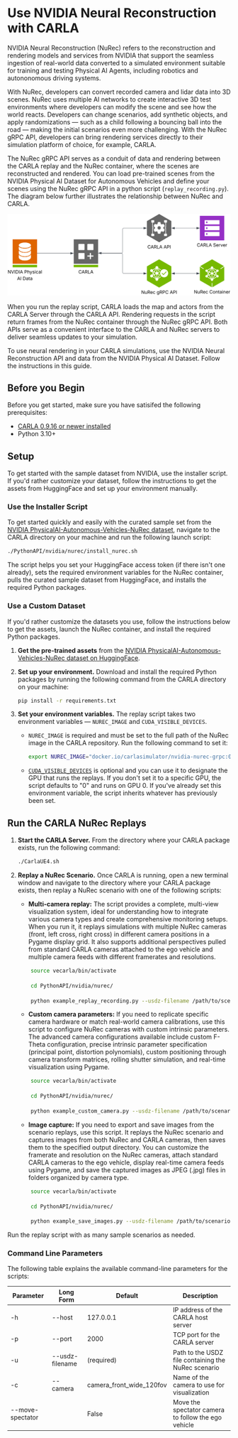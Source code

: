 
# Use NVIDIA Neural Reconstruction with CARLA

NVIDIA Neural Reconstruction (NuRec) refers to the reconstruction and rendering models and services from NVIDIA that support the seamless ingestion of real-world
data converted to a simulated environment suitable for training and testing Physical AI Agents, including robotics and autononomous driving systems.

With NuRec, developers can convert recorded camera and lidar data into 3D scenes. NuRec uses multiple AI networks to create
interactive 3D test environments where developers can modify the scene and see how the world reacts. Developers can change scenarios,
add synthetic objects, and apply randomizations — such as a child following a bouncing ball into the road — making the initial scenarios
even more challenging. With the NuRec gRPC API, developers can bring rendering services directly to their simulation platform of choice, for example, CARLA.

The NuRec gRPC API serves as a conduit of data and rendering between the CARLA replay and the NuRec container, where the scenes are reconstructed and rendered. You can load pre-trained scenes from the NVIDIA Physical AI Dataset for Autonomous Vehicles and define your scenes using the NuRec gRPC API in a python script (`replay_recording.py`). The diagram below further illustrates the relationship between NuRec and CARLA. 

![NVIDIA NuRec and CARLA](img/carla-nurec-api.svg)

When you run the replay script, CARLA loads the map and actors from the CARLA Server through the CARLA API. Rendering requests in the script return frames from the NuRec container through the NuRec gRPC API. Both APIs serve as a convenient interface to the CARLA and NuRec servers to deliver seamless updates to your simulation.

To use neural rendering in your CARLA simulations, use the NVIDIA Neural Reconstruction API and data from the NVIDIA Physical AI Dataset. Follow the instructions in this guide.

## Before you Begin

Before you get started, make sure you have satisifed the following prerequisites:

- [CARLA 0.9.16 or newer installed](https://carla.readthedocs.io/en/latest/start_quickstart/#carla-installation)
- Python 3.10+

## Setup

To get started with the sample dataset from NVIDIA, use the installer script. If you'd rather customize your dataset, follow the instructions to get the assets from HuggingFace and set up your environment manually.

### Use the Installer Script

To get started quickly and easily with the curated sample set from the [NVIDIA PhysicalAI-Autonomous-Vehicles-NuRec dataset](https://huggingface.co/datasets/nvidia/PhysicalAI-Autonomous-Vehicles-NuRec), navigate to the CARLA directory on your machine and run the following launch script:

```bash
./PythonAPI/nvidia/nurec/install_nurec.sh
```

The script helps you set your HuggingFace access token (if there isn't one already), sets the required environment variables for the NuRec container, pulls the curated sample dataset from HuggingFace, and installs the required Python packages.

### Use a Custom Dataset

If you'd rather customize the datasets you use, follow the instructions below to get the assets, launch the NuRec container, and install the required Python packages. 

1. **Get the pre-trained assets** from the [NVIDIA PhysicalAI-Autonomous-Vehicles-NuRec dataset on HuggingFace](https://huggingface.co/datasets/nvidia/PhysicalAI-Autonomous-Vehicles-NuRec).  

2. **Set up your environment.** Download and install the required Python packages by running the following command from the CARLA directory on your machine:

    ```bash
    pip install -r requirements.txt
    ```
3. **Set your environment variables.** The replay script takes two environment variables — `NUREC_IMAGE` and `CUDA_VISIBLE_DEVICES`.

    * `NUREC_IMAGE` is required and must be set to the full path of the NuRec image in the CARLA repository. Run the following command to set it:
        ```bash
        export NUREC_IMAGE="docker.io/carlasimulator/nvidia-nurec-grpc:0.1.0"
        ```
    * [`CUDA_VISIBLE_DEVICES`](https://docs.nvidia.com/cuda/cuda-c-programming-guide/index.html#env-vars) is optional and you can use it to designate the GPU that runs the replays. If you don't set it to a specific GPU, the script defaults to "0" and runs on GPU 0. If you've already set this environment variable, the script inherits whatever has previously been set.


## Run the CARLA NuRec Replays

1. **Start the CARLA Server.**  From the directory where your CARLA package exists, run the following command:

    ```bash
    ./CarlaUE4.sh 

    ```

2. **Replay a NuRec Scenario.** Once CARLA is running, open a new terminal window and navigate to the directory where your
   CARLA package exists, then replay a NuRec scenario with one of the following scripts:

   * **Multi-camera replay:** The script provides a complete, multi-view visualization system, ideal for understanding
     how to integrate various camera types and create comprehensive monitoring setups. When you run it, it replays simulations
     with multiple NuRec cameras (front, left cross, right cross) in different camera positions in a Pygame display grid. It
     also supports additional perspectives pulled from standard CARLA cameras attached to the ego vehicle and multiple
     camera feeds with different framerates and resolutions. 

    ```bash
        source vecarla/bin/activate

        cd PythonAPI/nvidia/nurec/

        python example_replay_recording.py --usdz-filename /path/to/scenario.usdz
    ```

   * **Custom camera parameters:** If you need to replicate specific camera hardware or match real-world camera calibrations,
     use this script to configure NuRec cameras with custom intrinsic parameters. The advanced camera configurations available
     include custom F-Theta configuration, precise intrinsic parameter specification (principal point, distortion polynomials),
     custom positioning through camera transform matrices, rolling shutter simulation, and real-time visualization using Pygame.

    ```bash
        source vecarla/bin/activate

        cd PythonAPI/nvidia/nurec/

        python example_custom_camera.py --usdz-filename /path/to/scenario.usdz
    ```

   * **Image capture:** If you need to export and save images from the scenario replays, use this script. It replays
     the NuRec scenario and captures images from both NuRec and CARLA cameras, then saves them to the specified output directory.
     You can customize the framerate and resolution on the NuRec cameras, attach standard CARLA cameras to the ego vehicle,
     display real-time camera feeds using Pygame, and save the captured images as JPEG (.jpg) files in folders organized by
     camera type.

    ```bash
        source vecarla/bin/activate

        cd PythonAPI/nvidia/nurec/

        python example_save_images.py --usdz-filename /path/to/scenario.usdz --output-dir ./captured_images
    ```

Run the replay script with as many sample scenarios as needed.

### Command Line Parameters

The following table explains the available command-line parameters for the scripts:

| Parameter | Long Form | Default | Description |
|-----------|-----------|---------|-------------|
| -h | --host | 127.0.0.1 | IP address of the CARLA host server |
| -p | --port | 2000 | TCP port for the CARLA server |
| -u | --usdz-filename | (required) | Path to the USDZ file containing the NuRec scenario |
| -c | --camera | camera_front_wide_120fov | Name of the camera to use for visualization |
| --move-spectator | | False | Move the spectator camera to follow the ego vehicle |